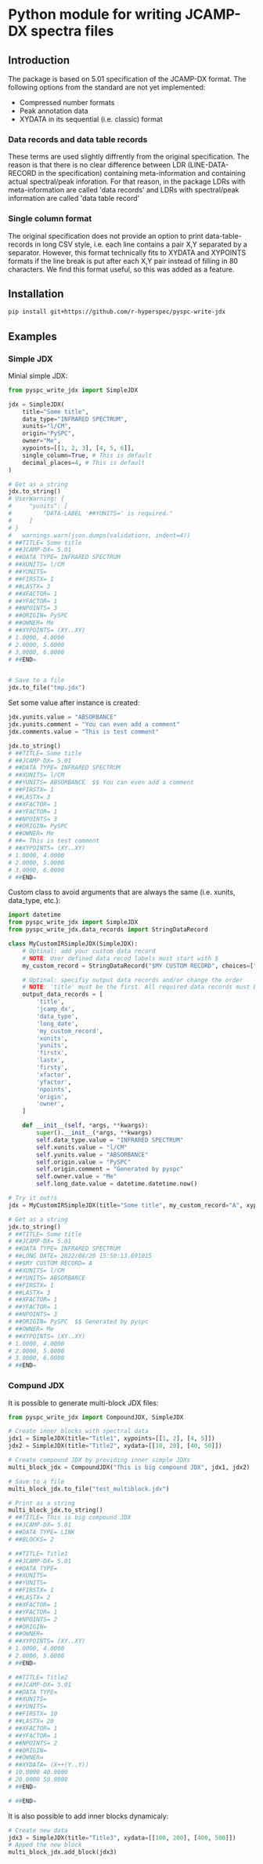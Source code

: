# Python module for writing JCAMP-DX spectra files 

## Introduction

The package is based on 5.01 specification of the JCAMP-DX format. The following options from the standard are not yet implemented:
* Compressed number formats
* Peak annotation data
* XYDATA in its sequential (i.e. classic) format

### Data records and data table records

These terms are used slightly diffrently from the original specification. The reason is that there is no clear difference between LDR (LINE-DATA-RECORD in the specification) containing meta-information and containing actual spectral/peak inforation. For that reason, in the package LDRs with meta-information are called 'data records' and LDRs with spectral/peak information are called 'data table record'

### Single column format

The original specification does not provide an option to print data-table-records in long CSV style, i.e. each line contains a pair X,Y separated by a separator. However, this format technically fits to XYDATA and XYPOINTS formats if the line break is put after each X,Y pair instead of filling in 80 characters. We find this format useful, so this was added as a feature. 

## Installation

```bash
pip install git+https://github.com/r-hyperspec/pyspc-write-jdx
```

## Examples

### Simple JDX

Minial simple JDX:

```python
from pyspc_write_jdx import SimpleJDX

jdx = SimpleJDX(
    title="Some title",
    data_type="INFRARED SPECTRUM",
    xunits="l/CM",
    origin="PySPC",
    owner="Me",
    xypoints=[[1, 2, 3], [4, 5, 6]],
    single_column=True, # This is default
    decimal_places=4, # This is default
)

# Get as a string
jdx.to_string()
# UserWarning: {
#     "yunits": [
#         "DATA-LABEL '##YUNITS=' is required."
#     ]
# }
#   warnings.warn(json.dumps(validations, indent=4))
# ##TITLE= Some title
# ##JCAMP-DX= 5.01
# ##DATA TYPE= INFRARED SPECTRUM
# ##XUNITS= l/CM
# ##YUNITS=
# ##FIRSTX= 1
# ##LASTX= 3
# ##XFACTOR= 1
# ##YFACTOR= 1
# ##NPOINTS= 3
# ##ORIGIN= PySPC
# ##OWNER= Me
# ##XYPOINTS= (XY..XY)
# 1.0000, 4.0000
# 2.0000, 5.0000
# 3.0000, 6.0000
# ##END=


# Save to a file
jdx.to_file("tmp.jdx")
```

Set some value after instance is created:

```python
jdx.yunits.value = "ABSORBANCE"
jdx.yunits.comment = "You can even add a comment"
jdx.comments.value = "This is test comment"

jdx.to_string()
# ##TITLE= Some title
# ##JCAMP-DX= 5.01
# ##DATA TYPE= INFRARED SPECTRUM
# ##XUNITS= l/CM
# ##YUNITS= ABSORBANCE  $$ You can even add a comment
# ##FIRSTX= 1
# ##LASTX= 3
# ##XFACTOR= 1
# ##YFACTOR= 1
# ##NPOINTS= 3
# ##ORIGIN= PySPC
# ##OWNER= Me
# ##= This is test comment
# ##XYPOINTS= (XY..XY)
# 1.0000, 4.0000
# 2.0000, 5.0000
# 3.0000, 6.0000
# ##END=
```

Custom class to avoid arguments that are always the same (i.e. xunits, data_type, etc.):

```python
import datetime
from pyspc_write_jdx import SimpleJDX
from pyspc_write_jdx.data_records import StringDataRecord

class MyCustomIRSimpleJDX(SimpleJDX):
    # Optinal: add your custom data record
    # NOTE: User defined data recod labels must start with $
    my_custom_record = StringDataRecord("$MY CUSTOM RECORD", choices=["A", "B"], required=True)

    # Optinal: specifiy output data records and/or change the order
    # NOTE: 'title' must be the first. All required data records must be presented
    output_data_records = [
        'title',
        'jcamp_dx',
        'data_type',
        'long_date',
        'my_custom_record',
        'xunits',
        'yunits',
        'firstx',
        'lastx',
        'firsty',
        'xfactor',
        'yfactor',
        'npoints',
        'origin',
        'owner',
    ]

    def __init__(self, *args, **kwargs):
        super().__init__(*args, **kwargs)
        self.data_type.value = "INFRARED SPECTRUM"
        self.xunits.value = "l/CM"
        self.yunits.value = "ABSORBANCE"
        self.origin.value = "PySPC"
        self.origin.comment = "Generated by pyspc"
        self.owner.value = "Me"
        self.long_date.value = datetime.datetime.now()

# Try it out!s
jdx = MyCustomIRSimpleJDX(title="Some title", my_custom_record="A", xypoints=[[1, 2, 3], [4, 5, 6]])

# Get as a string
jdx.to_string()
# ##TITLE= Some title
# ##JCAMP-DX= 5.01
# ##DATA TYPE= INFRARED SPECTRUM
# ##LONG DATE= 2022/08/20 15:50:13.691015
# ##$MY CUSTOM RECORD= A
# ##XUNITS= l/CM
# ##YUNITS= ABSORBANCE
# ##FIRSTX= 1
# ##LASTX= 3
# ##XFACTOR= 1
# ##YFACTOR= 1
# ##NPOINTS= 3
# ##ORIGIN= PySPC  $$ Generated by pyspc
# ##OWNER= Me
# ##XYPOINTS= (XY..XY)
# 1.0000, 4.0000
# 2.0000, 5.0000
# 3.0000, 6.0000
# ##END=
```

### Compund JDX

It is possible to generate multi-block JDX files:

```python
from pyspc_write_jdx import CompoundJDX, SimpleJDX

# Create inner blocks with spectral data
jdx1 = SimpleJDX(title="Title1", xypoints=[[1, 2], [4, 5]])
jdx2 = SimpleJDX(title="Title2", xydata=[[10, 20], [40, 50]])

# Create compound JDX by providing inner simple JDXs
multi_block_jdx = CompoundJDX("This is big compound JDX", jdx1, jdx2)

# Save to a file
multi_block_jdx.to_file("test_multiblock.jdx")

# Print as a string
multi_block_jdx.to_string()
# ##TITLE= This is big compound JDX
# ##JCAMP-DX= 5.01
# ##DATA TYPE= LINK
# ##BLOCKS= 2

# ##TITLE= Title1
# ##JCAMP-DX= 5.01
# ##DATA TYPE=
# ##XUNITS=
# ##YUNITS=
# ##FIRSTX= 1
# ##LASTX= 2
# ##XFACTOR= 1
# ##YFACTOR= 1
# ##NPOINTS= 2
# ##ORIGIN=
# ##OWNER=
# ##XYPOINTS= (XY..XY)
# 1.0000, 4.0000
# 2.0000, 5.0000
# ##END=

# ##TITLE= Title2
# ##JCAMP-DX= 5.01
# ##DATA TYPE=
# ##XUNITS=
# ##YUNITS=
# ##FIRSTX= 10
# ##LASTX= 20
# ##XFACTOR= 1
# ##YFACTOR= 1
# ##NPOINTS= 2
# ##ORIGIN=
# ##OWNER=
# ##XYDATA= (X++(Y..Y))
# 10.0000 40.0000
# 20.0000 50.0000
# ##END=

# ##END=
```

It is also possible to add inner blocks dynamicaly:

```python
# Create new data
jdx3 = SimpleJDX(title="Title3", xydata=[[100, 200], [400, 500]])
# Apped the new block
multi_block_jdx.add_block(jdx3)
```